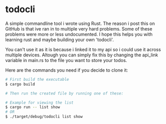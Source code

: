# todocli

A simple commandline tool i wrote using Rust.
The reason i post this on GitHub is that ive ran in to multiple very hard problems. Some of these problems were more or less undocumented.
I hope this helps you with learning rust and maybe building your own 'todocli'.

You can't use it as it is because i linked it to my api so i could use it across multiple devices. Altough you can simply fix this by changing the api_link
variable in main.rs to the file you want to store your todos.

Here are the commands you need if you decide to clone it:

```bash
# First build the executable
$ cargo build

# Then run the created file by running one of these:

# Example for viewing the list
$ cargo run -- list show 
# OR
$ ./target/debug/todocli list show
```
